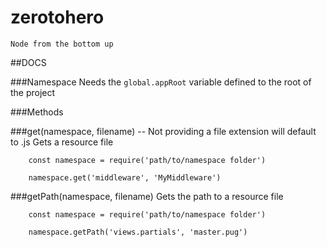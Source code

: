 # zerotohero
	Node from the bottom up

##DOCS
	
###Namespace
Needs the `global.appRoot` variable defined to the root of the project

###Methods

###get(namespace, filename) -- Not providing a file extension will default to .js 
Gets a resource file

```
	const namespace = require('path/to/namespace folder')

	namespace.get('middleware', 'MyMiddleware')
```

###getPath(namespace, filename)
Gets the path to a resource file

```
	const namespace = require('path/to/namespace folder')

	namespace.getPath('views.partials', 'master.pug')
```

